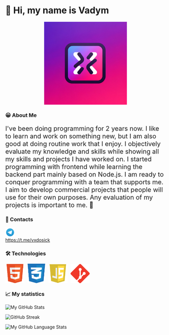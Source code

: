 # 👋 Hi, my name is Vadym

<div style="width: 100%; display: flex; justify-content: center;"><img  src="./assets/logo.webp" width="260" alt="logo"></div>

<h3 style="min-width: 110px;">😀 About Me</h3>

<p style="font-size: 20px;">
I've been doing programming for 2 years
now. I like to learn and work on something
new, but I am also good at doing routine
work that I enjoy. I objectively evaluate my
knowledge and skills while showing all my
skills and projects I have worked on. I
started programming with frontend while
learning the backend part mainly based
on Node.js. I am ready to conquer
programming with a team that supports
me. I aim to develop commercial projects that people will use for their own purposes. Any evaluation of my projects is important to me. 💖
</p>

### 📩 Contacts

<a style="display: flex; align-items: center; gap: 10px;" href="https://t.me/vxdosick"><img style="" src="./assets/telegram.png" width="30" height="30" alt="html"> https://t.me/vxdosick</a>

### 🛠️ Technologies

<div style="display: flex; align-items: center; gap: 10px;">
<img src="./assets/html.png" width="60" height="60" alt="html">
<img src="./assets/css.png" width="55" height="61" alt="css">
<img src="./assets/js.png" width="60" height="60" alt="js">
<img src="./assets/git.png" width="60" height="60" alt="git"></div>

### 📈 My statistics

![My GitHub Stats](https://github-readme-stats.vercel.app/api/?username=vxdosick&count_private=true&theme=tokyonight&showicons=true)

![GitHub Streak](https://streak-stats.demolab.com?user=vxdosick&theme=tokyonight&hide_border=true&mode=weekly)

![My GitHub Language Stats](https://github-readme-stats.vercel.app/api/top-langs/?username=vxdosick&langs_count=5&theme=tokyonight)
